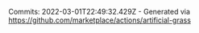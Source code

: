 Commits: 2022-03-01T22:49:32.429Z - Generated via https://github.com/marketplace/actions/artificial-grass
<br>
